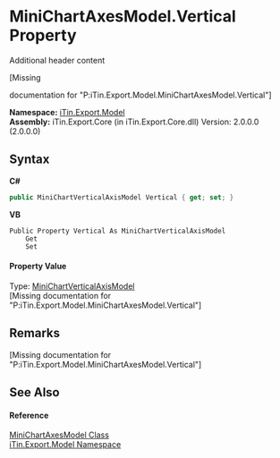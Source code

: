 # MiniChartAxesModel.Vertical Property 
Additional header content 

\[Missing <summary> documentation for "P:iTin.Export.Model.MiniChartAxesModel.Vertical"\]

**Namespace:**&nbsp;<a href="N_iTin_Export_Model">iTin.Export.Model</a><br />**Assembly:**&nbsp;iTin.Export.Core (in iTin.Export.Core.dll) Version: 2.0.0.0 (2.0.0.0)

## Syntax

**C#**<br />
``` C#
public MiniChartVerticalAxisModel Vertical { get; set; }
```

**VB**<br />
``` VB
Public Property Vertical As MiniChartVerticalAxisModel
	Get
	Set
```


#### Property Value
Type: <a href="T_iTin_Export_Model_MiniChartVerticalAxisModel">MiniChartVerticalAxisModel</a><br />\[Missing <value> documentation for "P:iTin.Export.Model.MiniChartAxesModel.Vertical"\]

## Remarks
\[Missing <remarks> documentation for "P:iTin.Export.Model.MiniChartAxesModel.Vertical"\]

## See Also


#### Reference
<a href="T_iTin_Export_Model_MiniChartAxesModel">MiniChartAxesModel Class</a><br /><a href="N_iTin_Export_Model">iTin.Export.Model Namespace</a><br />